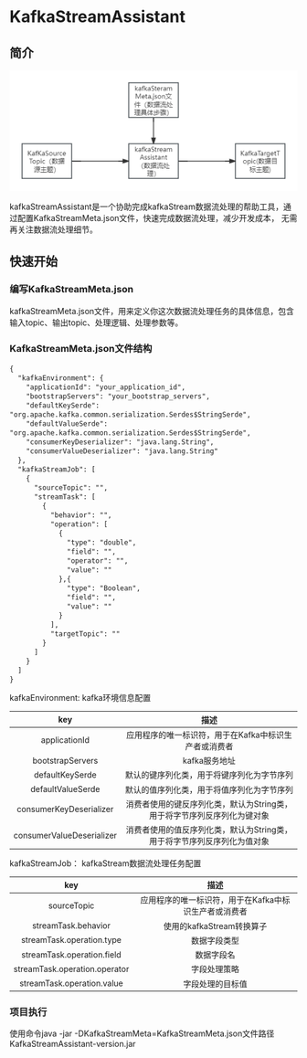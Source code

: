 # KafkaStreamAssistant

## 简介
![dasd](docs/LogicPiagram.png)

kafkaStreamAssistant是一个协助完成kafkaStream数据流处理的帮助工具，通过配置KafkaStreamMeta.json文件，快速完成数据流处理，减少开发成本，
无需再关注数据流处理细节。

## 快速开始
### 编写KafkaStreamMeta.json
kafkaStreamMeta.json文件，用来定义你这次数据流处理任务的具体信息，包含输入topic、输出topic、处理逻辑、处理参数等。
### KafkaStreamMeta.json文件结构
```
{
  "kafkaEnvironment": {
    "applicationId": "your_application_id",
    "bootstrapServers": "your_bootstrap_servers",
    "defaultKeySerde": "org.apache.kafka.common.serialization.Serdes$StringSerde",
    "defaultValueSerde": "org.apache.kafka.common.serialization.Serdes$StringSerde",
    "consumerKeyDeserializer": "java.lang.String",
    "consumerValueDeserializer": "java.lang.String"
  },
  "kafkaStreamJob": [
    {
      "sourceTopic": "",
      "streamTask": [
        {
          "behavior": "",
          "operation": [
            {
              "type": "double",
              "field": "",
              "operator": "",
              "value": ""
            },{
              "type": "Boolean",
              "field": "",
              "value": ""
            }
          ],   
          "targetTopic": ""
        }
      ]
    }
  ]
}
```
kafkaEnvironment: kafka环境信息配置

|            key            |                   描述                    |
|:-------------------------:|:---------------------------------------:|
|       applicationId       |      应用程序的唯一标识符，用于在Kafka中标识生产者或消费者      |
|     bootstrapServers      |                kafka服务地址                |
|      defaultKeySerde      |          默认的键序列化类，用于将键序列化为字节序列          |
|     defaultValueSerde     |          默认的值序列化类，用于将值序列化为字节序列          |
|  consumerKeyDeserializer  | 消费者使用的键反序列化类，默认为String类，用于将字节序列反序列化为键对象 |
| consumerValueDeserializer | 消费者使用的值反序列化类，默认为String类，用于将字节序列反序列化为值对象 |

kafkaStreamJob： kafkaStream数据流处理任务配置

|              key              |              描述               |
|:-----------------------------:|:-----------------------------:|
|          sourceTopic          | 应用程序的唯一标识符，用于在Kafka中标识生产者或消费者 |
|      streamTask.behavior      |      使用的kafkaStream转换算子       |
|   streamTask.operation.type   |            数据字段类型             |
|  streamTask.operation.field   |             数据字段名             |
| streamTask.operation.operator |            字段处理策略             |
|  streamTask.operation.value   |           字段处理的目标值            |

### 项目执行

使用命令java -jar -DKafkaStreamMeta=KafkaStreamMeta.json文件路径 KafkaStreamAssistant-version.jar






